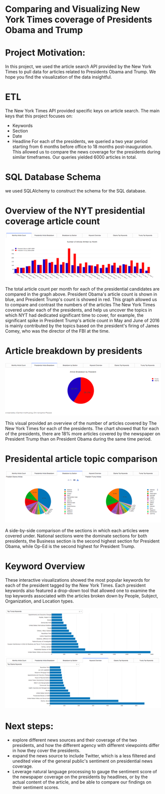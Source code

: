 # Comparing and Visualizing New York Times coverage of Presidents Obama and Trump

# Project Motivation: 
In this project, we used the article search API provided by the New York Times to pull data for articles related to Presidents Obama and Trump. We hope you find the visualization of the data insightful. 

# ETL
The New York Times API provided specific keys on article search. The main keys that this project focuses on: 
* Keywords
* Section
* Date
* Headline
For each of the presidents, we queried a two year period starting from 6 months before office to 18 months post-inauguration. This allowed us to compare the news coverage for the presidents during similar timeframes. Our queries yielded 6000 articles in total.

# SQL Database Schema
we used SQLAlchemy to construct the schema for the SQL database.

# Overview of the NYT presidential coverage article count 
<p align="center">
  <img src="count_overview.png" title="ArticleCountOverview">
</p>
The total article count per month for each of the presidential candidates are compared in the graph above. President Obama's article count is shown in blue, and President Trump's count is showed in red. This graph allowed us to compare and contrast the numbers of the articles The New York Times covered under each of the presidents, and help us uncover the topics in which NYT had dedicated significant time to cover, for example, the significant spike in President Trump's article count in May and June of 2016 is mainly contributed by the topics based on the president's firing of James Comey, who was the director of the FBI at the time. 

# Article breakdown by presidents
<p align="center">
  <img src="distribution_pie.png" title="Distribution of articles by each president">
</p>
This visual provided an overview of the number of articles covered by The New York Times for each of the presidents. The chart showed that for each of the presidents, there are 18% more articles covered by the newspaper on President Trump than on President Obama during the same time period. 

# Presidental article topic comparison 
<p align="center">
  <img src="topic_comparison_pies.png" title="sections by each president">
</p>
A side-by-side comparison of the sections in which each articles were covered under. National sections were the dominate sections for both presidents, the Business section is the second highest section for President Obama, while Op-Ed is the second highest for President Trump. 

# Keyword Overview 
These interactive visualizations showed the most popular keywords for each of the president tagged by the New York Times. Each president keywords also featured a drop-down tool that allowed one to examine the top keywords associated with the articles broken down by People, Subject, Organization, and Location types. 
<p align="center">
  <img src="keywords_obama.png" title="Obama keywords">
  <img src="keywords_trump.png" title="Obama keywords">
</p>

# Next steps: 
* explore different news sources and their coverage of the two presidents, and how the different agency with different viewpoints differ in how they cover the presidents. 
* expand the news source to include Twitter, which is a less filtered and unedited view of the general public's sentiment on presidential news coverage. 
* Leverage natural language processing to gauge the sentiment score of the newspaper coverage on the presidents by headlines, or by the actual content of the article, and be able to compare our findings on their sentiment scores. 
